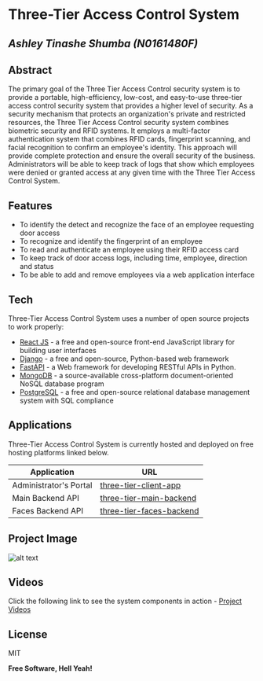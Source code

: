# Three-Tier Access Control System
## _Ashley Tinashe Shumba (N0161480F)_

## Abstract

The primary goal of the Three Tier Access Control security system is to provide a portable, high-efficiency, low-cost, and easy-to-use three-tier access control security system that provides a higher level of security.  As a security mechanism that protects an organization's private and restricted resources, the Three Tier Access Control security system combines biometric security and RFID systems. It employs a multi-factor authentication system that combines RFID cards, fingerprint scanning, and facial recognition to confirm an employee's identity. This approach will provide complete protection and ensure the overall security of the business. Administrators will be able to keep track of logs that show which employees were denied or granted access at any given time with the Three Tier Access Control System. 


## Features

- To identify the detect and recognize the face of an employee requesting door access
- To recognize and identify the fingerprint of an employee 
- To read and authenticate an employee using their RFID access card
- To keep track of door access logs, including time, employee, direction and status
- To be able to add and remove employees via a web application interface



## Tech

Three-Tier Access Control System uses a number of open source projects to work properly:

- [React JS] - a free and open-source front-end JavaScript library for building user interfaces
- [Django] - a free and open-source, Python-based web framework
- [FastAPI] - a Web framework for developing RESTful APIs in Python.
- [MongoDB] - a source-available cross-platform document-oriented NoSQL database program
- [PostgreSQL] - a free and open-source relational database management system with SQL compliance

## Applications

Three-Tier Access Control System is currently hosted and deployed on free hosting platforms linked below.

| Application | URL |
| ------ | ------ |
| Administrator's Portal | [three-tier-client-app][TTCA] |
| Main Backend API | [three-tier-main-backend][TTMB] |
| Faces Backend API | [three-tier-faces-backend][TTFB] |

## Project Image
![alt text](https://res.cloudinary.com/daq8xg6bm/image/upload/v1658145325/Final%20Year%20Priject/Final_Circuit_Remade_h3ciof.jpg)

## Videos

Click the following link to see the system components in action - [Project Videos]

## License

MIT

**Free Software, Hell Yeah!**

[//]: # (These are reference links used in the body of this note and get stripped out when the markdown processor does its job. There is no need to format nicely because it shouldn't be seen. Thanks SO - http://stackoverflow.com/questions/4823468/store-comments-in-markdown-syntax)

   [PostgreSQL]: <https://www.postgresql.org/>
   [MongoDB]: <https://www.mongodb.com/>
   [FastAPI]: <https://fastapi.tiangolo.com/>
   [React JS]: <https://reactjs.org/>
   [Django]: <https://www.djangoproject.com/>

   [TTCA]: <https://three-tier-client-app.netlify.app/>
   [TTMB]: <https://three-tier-main-backend.herokuapp.com/>
   [TTFB]: <https://three-tier-faces-backend.herokuapp.com/>

   [Project Videos]: <https://drive.google.com/drive/folders/115ErFb4LgB1WoPj3vNIHwrSUe90gcQLs?usp=sharing>